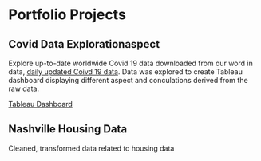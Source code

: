 # Portfolio Projects

## Covid Data Explorationaspect 
Explore up-to-date worldwide Covid 19 data downloaded from our word in data, [daily updated Coivd 19 data](https://ourworldindata.org/covid-deaths). Data was explored to create Tableau dashboard displaying different aspect and conculations derived from the raw data.

[Tableau Dashboard](https://public.tableau.com/views/CovidDataExploration_16880447925890/Dashboard1?:language=en-US&:display_count=n&:origin=viz_share_link)

## Nashville Housing Data
Cleaned, transformed data related to housing data
